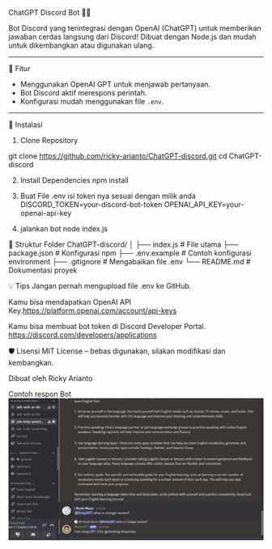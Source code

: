 ChatGPT Discord Bot 🤖💬

Bot Discord yang terintegrasi dengan OpenAI (ChatGPT) untuk memberikan jawaban cerdas langsung dari Discord! Dibuat dengan Node.js dan mudah untuk dikembangkan atau digunakan ulang.

---
🚀 Fitur

- Menggunakan OpenAI GPT untuk menjawab pertanyaan.
- Bot Discord aktif merespons perintah.
- Konfigurasi mudah menggunakan file `.env`.

---
🔧 Instalasi

1. Clone Repository

git clone https://github.com/ricky-arianto/ChatGPT-discord.git
cd ChatGPT-discord

2. Install Dependencies
npm install

3. Buat File .env
 isi token nya sesuai dengan milik anda
DISCORD_TOKEN=your-discord-bot-token
OPENAI_API_KEY=your-openai-api-key

4. jalankan bot
node index.js

📁 Struktur Folder
ChatGPT-discord/
│
├── index.js             # File utama
├── package.json         # Konfigurasi npm
├── .env.example         # Contoh konfigurasi environment
├── .gitignore           # Mengabaikan file .env
└── README.md            # Dokumentasi proyek

💡 Tips
Jangan pernah mengupload file .env ke GitHub.

Kamu bisa mendapatkan OpenAI API Key.https://platform.openai.com/account/api-keys

Kamu bisa membuat bot token di Discord Developer Portal. https://discord.com/developers/applications


🛡️ Lisensi
MIT License – bebas digunakan, silakan modifikasi dan kembangkan.

Dibuat oleh Ricky Arianto


Contoh respon Bot
![Contoh Bot](./contohhh.png)
